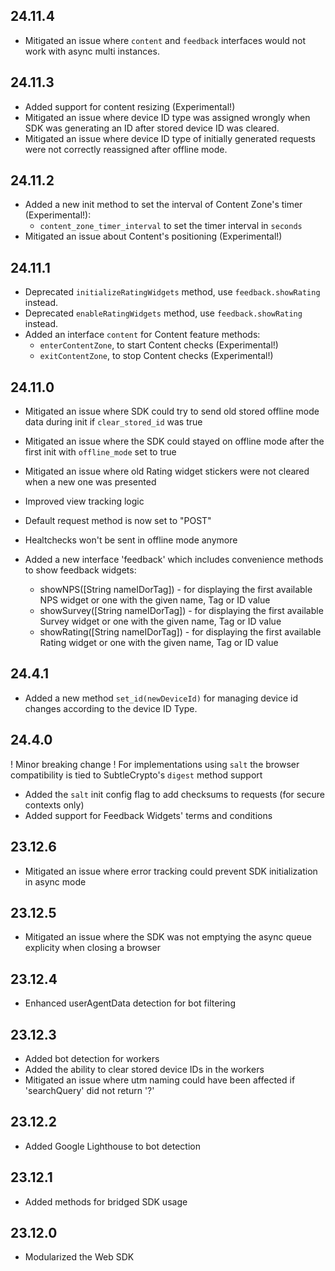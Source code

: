 ## 24.11.4

* Mitigated an issue where `content` and `feedback` interfaces would not work with async multi instances. 

## 24.11.3

* Added support for content resizing (Experimental!)
* Mitigated an issue where device ID type was assigned wrongly when SDK was generating an ID after stored device ID was cleared.
* Mitigated an issue where device ID type of initially generated requests were not correctly reassigned after offline mode.

## 24.11.2

* Added a new init method to set the interval of Content Zone's timer (Experimental!):
  * `content_zone_timer_interval` to set the timer interval in `seconds`
* Mitigated an issue about Content's positioning (Experimental!)

## 24.11.1

* Deprecated `initializeRatingWidgets` method, use `feedback.showRating` instead.
* Deprecated `enableRatingWidgets` method, use `feedback.showRating` instead.
* Added an interface `content` for Content feature methods:
  * `enterContentZone`, to start Content checks (Experimental!)
  * `exitContentZone`, to stop Content checks (Experimental!)

## 24.11.0

* Mitigated an issue where SDK could try to send old stored offline mode data during init if `clear_stored_id` was true
* Mitigated an issue where the SDK could stayed on offline mode after the first init with `offline_mode` set to true
* Mitigated an issue where old Rating widget stickers were not cleared when a new one was presented

* Improved view tracking logic
* Default request method is now set to "POST"
* Healtchecks won't be sent in offline mode anymore
* Added a new interface 'feedback' which includes convenience methods to show feedback widgets:
  * showNPS([String nameIDorTag]) - for displaying the first available NPS widget or one with the given name, Tag or ID value
  * showSurvey([String nameIDorTag]) - for displaying the first available Survey widget or one with the given name, Tag or ID value
  * showRating([String nameIDorTag]) - for displaying the first available Rating widget or one with the given name, Tag or ID value

## 24.4.1

* Added a new method `set_id(newDeviceId)` for managing device id changes according to the device ID Type.

## 24.4.0

! Minor breaking change ! For implementations using `salt` the browser compatibility is tied to SubtleCrypto's `digest` method support

* Added the `salt` init config flag to add checksums to requests (for secure contexts only)
* Added support for Feedback Widgets' terms and conditions

## 23.12.6

* Mitigated an issue where error tracking could prevent SDK initialization in async mode

## 23.12.5

* Mitigated an issue where the SDK was not emptying the async queue explicity when closing a browser

## 23.12.4

* Enhanced userAgentData detection for bot filtering

## 23.12.3

* Added bot detection for workers
* Added the ability to clear stored device IDs in the workers
* Mitigated an issue where utm naming could have been affected if 'searchQuery' did not return '?'

## 23.12.2

* Added Google Lighthouse to bot detection

## 23.12.1

* Added methods for bridged SDK usage

## 23.12.0

* Modularized the Web SDK
